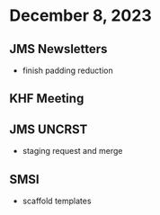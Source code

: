# December 8, 2023

## JMS Newsletters
- finish padding reduction

## KHF Meeting

## JMS UNCRST
- staging request and merge

## SMSI
- scaffold templates
